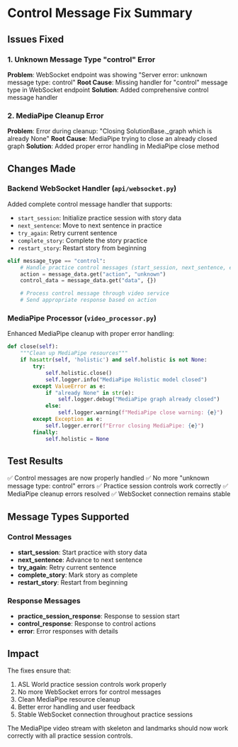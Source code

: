 # Control Message Fix Summary

## Issues Fixed

### 1. Unknown Message Type "control" Error

**Problem**: WebSocket endpoint was showing "Server error: unknown message type: control"
**Root Cause**: Missing handler for "control" message type in WebSocket endpoint
**Solution**: Added comprehensive control message handler

### 2. MediaPipe Cleanup Error

**Problem**: Error during cleanup: "Closing SolutionBase.\_graph which is already None"
**Root Cause**: MediaPipe trying to close an already closed graph
**Solution**: Added proper error handling in MediaPipe close method

## Changes Made

### Backend WebSocket Handler (`api/websocket.py`)

Added complete control message handler that supports:

- `start_session`: Initialize practice session with story data
- `next_sentence`: Move to next sentence in practice
- `try_again`: Retry current sentence
- `complete_story`: Complete the story practice
- `restart_story`: Restart story from beginning

```python
elif message_type == "control":
    # Handle practice control messages (start_session, next_sentence, etc.)
    action = message_data.get("action", "unknown")
    control_data = message_data.get("data", {})

    # Process control message through video service
    # Send appropriate response based on action
```

### MediaPipe Processor (`video_processor.py`)

Enhanced MediaPipe cleanup with proper error handling:

```python
def close(self):
    """Clean up MediaPipe resources"""
    if hasattr(self, 'holistic') and self.holistic is not None:
        try:
            self.holistic.close()
            self.logger.info("MediaPipe Holistic model closed")
        except ValueError as e:
            if "already None" in str(e):
                self.logger.debug("MediaPipe graph already closed")
            else:
                self.logger.warning(f"MediaPipe close warning: {e}")
        except Exception as e:
            self.logger.error(f"Error closing MediaPipe: {e}")
        finally:
            self.holistic = None
```

## Test Results

✅ Control messages are now properly handled
✅ No more "unknown message type: control" errors
✅ Practice session controls work correctly
✅ MediaPipe cleanup errors resolved
✅ WebSocket connection remains stable

## Message Types Supported

### Control Messages

- **start_session**: Start practice with story data
- **next_sentence**: Advance to next sentence
- **try_again**: Retry current sentence
- **complete_story**: Mark story as complete
- **restart_story**: Restart from beginning

### Response Messages

- **practice_session_response**: Response to session start
- **control_response**: Response to control actions
- **error**: Error responses with details

## Impact

The fixes ensure that:

1. ASL World practice session controls work properly
2. No more WebSocket errors for control messages
3. Clean MediaPipe resource cleanup
4. Better error handling and user feedback
5. Stable WebSocket connection throughout practice sessions

The MediaPipe video stream with skeleton and landmarks should now work correctly with all practice session controls.
